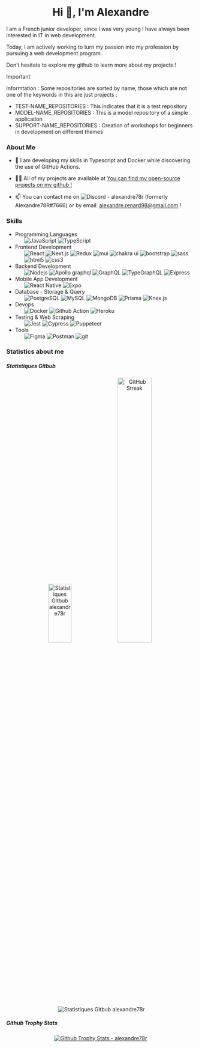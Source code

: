 <h1 align="center">Hi 👋, I'm Alexandre</h1>

<p>
    I am a French junior developer, since I was very young I have always been interested in IT in web development.
</p>

<p>
    Today, I am actively working to turn my passion into my profession by pursuing a web development program.
</p>

<p>
    Don’t hesitate to explore my github to learn more about my projects !
</p>

> [!IMPORTANT]
> Informtation : Some repositories are sorted by name, those which are not one of the keywords in this are just projects :

-  TEST-NAME_REPOSITORIES : This indicates that it is a test repository
-  MODEL-NAME_REPOSITORIES : This is a model repository of a simple application
-  SUPPORT-NAME_REPOSITORIES : Creation of workshops for beginners in development on different themes

<h3>About Me</h3>

- 🌱 I am developing my skills in Typescript and Docker while discovering the use of GitHub Actions.

- 👨‍💻 All of my projects are available at  [You can find my open-source projects on my github !](https://github.com/Alexandre78R?tab=repositories)

- 📫 You can contact me on <img alt="Discord" src="https://img.shields.io/badge/-Discord-4D3FF6?style=flat-square&logo=discord&logoColor=white" alt="discord" /> - alexandre78r (formerly Alexandre78R#7666) or by email: alexandre.renard98@gmail.com !

<h3 align="left">Skills</h3>

<ul>
    <li>
    Programming Languages
    <ul>
    <img alt="JavaScript" src="https://img.shields.io/badge/-JavaScript-F0DB4F?style=flat-square&logo=JavaScript&logoColor=white" alt="JavaScript"/>
    <img alt="TypeScript" src="https://img.shields.io/badge/-TypeScript-007ACC?style=flat-square&logo=typescript&logoColor=white" alt="TypeScript"/>
    </ul>
  </li>
  <li>
    Frontend Development
    <ul>
      <img alt="React" src="https://img.shields.io/badge/-React-45b8d8?style=flat-square&logo=react&logoColor=white" alt="React" />
      <img alt="Next.js" src="https://img.shields.io/badge/-Next.js-000000?style=flat-square&logo=next.js&logoColor=white" alt="Next.js" />
      <img alt="Redux" src="https://img.shields.io/badge/-Redux-8C1EB2?style=flat-square&logo=redux&logoColor=white" alt="Redux"/>
      <img alt="mui" src="https://img.shields.io/badge/-MUI-167FDC?style=flat-square&logo=mui&logoColor=white" alt="mui"/>
      <img alt="chakra ui" src="https://img.shields.io/badge/-Chakra%20UI-36C5CA?style=flat-square&logo=chakra-ui&logoColor=white" alt="chakra ui"/>
      <img alt="bootstrap" src="https://img.shields.io/badge/-Bootstrap-a259ff?style=flat-square&logo=bootstrap&logoColor=white" alt="bootstrap"/>
      <img alt="sass" src="https://img.shields.io/badge/-SASS-CC69BF?style=flat-square&logo=sass&logoColor=white" alt="sass"/>
      <img alt="html5" src="https://img.shields.io/badge/-HTML5-E34F26?style=flat-square&logo=html5&logoColor=white" alt="html5"/>
      <img alt="css3" src="https://img.shields.io/badge/-CSS3-264de4?style=flat-square&logo=css3&logoColor=white" alt="css3"/>
    </ul>
  </li>
    <li>
    Backend Development
    <ul>
      <img alt="Nodejs" src="https://img.shields.io/badge/-Nodejs-44883e?style=flat-square&logo=Node.js&logoColor=white" alt="Nodejs"/>
      <img alt="Apollo graphql" src="https://img.shields.io/badge/-Apollo%20GraphQL-311C87?style=flat-square&logo=apollo-graphql&logoColor=white" alt="Apollo graphql"/>
      <img alt="GraphQL" src="https://img.shields.io/badge/-GraphQL-E535AB?style=flat-square&logo=graphql&logoColor=white" alt="GraphQL"/>
      <img alt="TypeGraphQL" src="https://img.shields.io/badge/-TypeGraphQL-5149B8?style=flat-square&logo=graphql&logoColor=white" alt="TypeGraphQL"/>
      <img alt="Express" src="https://img.shields.io/badge/-Express-000000?style=flat-square&logoColor=white" alt="Express"/>
    </ul>
  </li>
  <li>
    Mobile App Development
    <ul>
      <img alt="React Native" src="https://img.shields.io/badge/-React%20Native-45b8d8?style=flat-square&logo=react&logoColor=white" alt="React Native"/>
      <img alt="Expo" src="https://img.shields.io/badge/Expo-000000?style=flat-square&logo=expo&logoColor=white" alt="Expo"/>
    </ul>
  </li>
  <li>
    Database - Storage & Query
    <ul>
      <img alt="PostgreSQL" src="https://img.shields.io/badge/-PostgreSQL-1D73DC?style=flat-square&logo=PostgreSQL&logoColor=white" alt="PostgreSQL"/>
      <img alt="MySQL" src="https://img.shields.io/badge/-MySQL-F29111?style=flat-square&logo=MySQL&logoColor=white" alt="MySQL"/>
      <img alt="MongoDB" src="https://img.shields.io/badge/-MongoDB-1DBA22?style=flat-square&logo=mongodb&logoColor=white" alt="MongoDB"/>
      <img alt="Prisma" src="https://img.shields.io/badge/-Prisma-000000?style=flat-square&logo=Prisma&logoColor=white" alt="Prisma"/>
      <img alt="Knex.js" src="https://img.shields.io/badge/-Knex.js-E95602?style=flat-square&logo=Knex.js&logoColor=white" alt="Knex.js"/>
    </ul>
  </li>
  
  <li>
    Devops
    <ul>
      <img alt="Docker" src="https://img.shields.io/badge/-Docker-0db7ed?style=flat-square&logo=docker&logoColor=white" alt="Docker"/>
      <img alt="Github Action" src="https://img.shields.io/badge/-Github%20Action-000000?style=flat-square&logo=github$&logoColor=white" alt="Github Action"/>
      <img alt="Heroku" src="https://img.shields.io/badge/-Heroku-7B0FF5?style=flat-square&logo=heroku&logoColor=white" alt="Heroku"/>
    </ul>
  </li>
  
  <li>
    Testing & Web Scraping
    <ul>
      <img alt="Jest" src="https://img.shields.io/badge/-Jest-FC958A?style=flat-square&logo=jest&logoColor=white" alt="Jest"/>
      <img alt="Cypress" src="https://img.shields.io/badge/-Cypress-1FC824?style=flat-square&logo=cypress&logoColor=white" alt="Cypress"/>
      <img alt="Puppeteer" src="https://img.shields.io/badge/-Puppeteer-1DB356?style=flat-square&logo=puppeteer&logoColor=white" alt="Puppeteer"/>
    </ul>
  </li>

  <li>
    Tools
    <ul>
      <img alt="Figma" src="https://img.shields.io/badge/-Figma-a259ff?style=flat-square&logo=Figma&logoColor=white" alt="Figma"/>
      <img alt="Postman" src="https://img.shields.io/badge/-Postman-F66526?style=flat-square&logo=Postman&logoColor=white" alt="Postman"/>
      <img alt="git" src="https://img.shields.io/badge/-Git-F14E32?style=flat-square&logo=git&logoColor=white" alt="git"/>
    </ul>
  </li>
</ul>


<h3 align="left">Statistics about me </h3>

<h5 align="left">Statistiques Gitbub </h5>
<div align="center">  
    <img src="https://github-readme-stats.vercel.app/api/top-langs/?username=Alexandre78R&theme=dark&hide_border=true&include_all_commits=true&count_private=true&layout=compact&card_width=100" width="35%" height="20%" alt="Statistiques Gitbub alexandre78r" />
    <a href="https://git.io/streak-stats"><img src="https://github-readme-streak-stats.herokuapp.com?user=Alexandre78R&theme=dark&hide_border=true&mode=weekly&card_width=400" width="42.5%" alt="GitHub Streak" /></a>
</div>

<div align="center">    
<p>&nbsp;<img align="center" src="https://github-readme-stats.vercel.app/api?username=alexandre78r&show_icons=true&locale=en&card_width=100&theme=dark" alt="Statistiques Gitbub alexandre78r" /></p>
</div>

<h5 align="left">Github Trophy Stats </h5>
<p align="center"> <a href="https://github.com/ryo-ma/github-profile-trophy"><img src="https://github-profile-trophy.vercel.app/?username=alexandre78r" alt="Github Trophy Stats - alexandre78r" /></a> </p>
